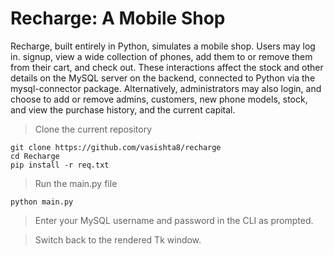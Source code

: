 # Recharge: A Mobile Shop

Recharge, built entirely in Python, simulates a mobile shop. Users may log in. signup, view a wide collection of phones, add them to or remove them from their cart, and check out. These interactions affect the stock and other details on the MySQL server on the backend, connected to Python via the mysql-connector package. Alternatively, administrators may also login, and choose to add or remove admins, customers, new phone models, stock, and view the purchase history, and the current capital.

> Clone the current repository
```
git clone https://github.com/vasishta8/recharge
cd Recharge
pip install -r req.txt
```

> Run the main.py file
```
python main.py
```

> Enter your MySQL username and password in the CLI as prompted.

> Switch back to the rendered Tk window.
